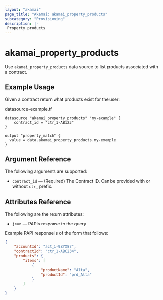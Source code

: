 ```yaml
---
layout: "akamai"
page_title: "Akamai: akamai_property_products"
subcategory: "Provisioning"
description: |-
 Property products
---
```


# akamai_property_products


Use `akamai_property_products` data source to list products associated with a contract. 

## Example Usage

Given a contract return what products exist for the user:

datasource-example.tf
```hcl-terraform
datasource "akamai_property_products" "my-example" {
    contract_id = "ctr_1-AB123"
}

output "property_match" {
  value = data.akamai_property_products.my-example
}
```

## Argument Reference

The following arguments are supported:

* `contract_id` — (Required) The Contract ID.  Can be provided with or without `ctr_` prefix.

## Attributes Reference

The following are the return attributes:

* `json` — PAPIs response to the query.

Example PAPI response is of the form that follows:
```json
{
    "accountId": "act_1-9ZYX87",
    "contractId": "ctr_1-ABC234",
    "products": {
        "items": [
            {
                "productName": "Alta",
                "productId": "prd_Alta"
            }
        ]
    }
}

```